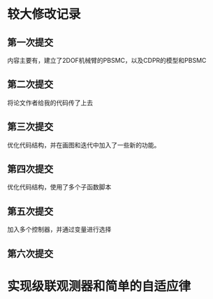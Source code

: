 
#   较大修改记录
## 第一次提交
内容主要有，建立了2DOF机械臂的PBSMC，以及CDPR的模型和PBSMC
## 第二次提交
将论文作者给我的代码传了上去

## 第三次提交
优化代码结构，并在画图和迭代中加入了一些新的功能。
## 第四次提交
优化代码结构，使用了多个子函数脚本
## 第五次提交
加入多个控制器，并通过变量进行选择
## 第六次提交
实现级联观测器和简单的自适应律
=======

